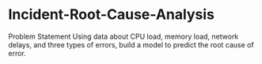 # Incident-Root-Cause-Analysis
Problem Statement Using data about CPU load, memory load, network delays, and three types of errors, build a model to predict the root cause of error. 
